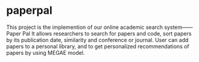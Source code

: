 # paperpal
This project is the implemention of our online academic search system——Paper Pal
It allows researchers to search for papers and code, sort papers by its publication date, similarity and conference or journal. User can add papers to a personal library, and to get personalized recommendations of papers by using MEGAE model.
